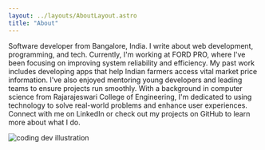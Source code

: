 ```yaml
---
layout: ../layouts/AboutLayout.astro
title: "About"
---
```


Software developer from Bangalore, India. I write about web development, programming, and tech. Currently, I'm working at FORD PRO, where I've been focusing on improving system reliability and efficiency. My past work includes developing apps that help Indian farmers access vital market price information. I've also enjoyed mentoring young developers and leading teams to ensure projects run smoothly. With a background in computer science from Rajarajeswari College of Engineering, I'm dedicated to using technology to solve real-world problems and enhance user experiences. Connect with me on LinkedIn or check out my projects on GitHub to learn more about what I do.

<div>
  <img src="/assets/dev.svg" class="sm:w-1/2 mx-auto" alt="coding dev illustration">
</div>
